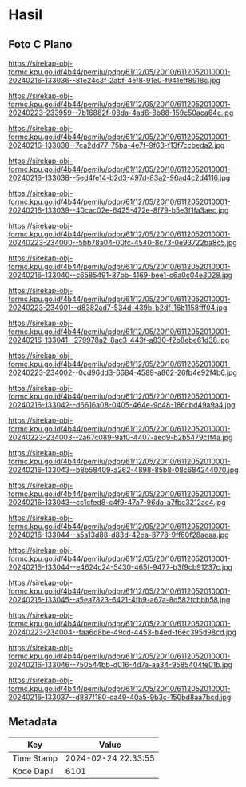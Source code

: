 # Hasil

## Foto C Plano

https://sirekap-obj-formc.kpu.go.id/4b44/pemilu/pdpr/61/12/05/20/10/6112052010001-20240216-133036--81e24c3f-2abf-4ef8-91e0-f941eff8918c.jpg

https://sirekap-obj-formc.kpu.go.id/4b44/pemilu/pdpr/61/12/05/20/10/6112052010001-20240223-233959--7b16882f-08da-4ad6-8b88-159c50aca64c.jpg

https://sirekap-obj-formc.kpu.go.id/4b44/pemilu/pdpr/61/12/05/20/10/6112052010001-20240216-133038--7ca2dd77-75ba-4e7f-9f63-f13f7ccbeda2.jpg

https://sirekap-obj-formc.kpu.go.id/4b44/pemilu/pdpr/61/12/05/20/10/6112052010001-20240216-133038--5ed4fe14-b2d3-497d-83a2-96ad4c2d4116.jpg

https://sirekap-obj-formc.kpu.go.id/4b44/pemilu/pdpr/61/12/05/20/10/6112052010001-20240216-133039--40cac02e-6425-472e-8f79-b5e3f1fa3aec.jpg

https://sirekap-obj-formc.kpu.go.id/4b44/pemilu/pdpr/61/12/05/20/10/6112052010001-20240223-234000--5bb78a04-00fc-4540-8c73-0e93722ba8c5.jpg

https://sirekap-obj-formc.kpu.go.id/4b44/pemilu/pdpr/61/12/05/20/10/6112052010001-20240216-133040--c6585491-87bb-4169-bee1-c6a0c04e3028.jpg

https://sirekap-obj-formc.kpu.go.id/4b44/pemilu/pdpr/61/12/05/20/10/6112052010001-20240223-234001--d8382ad7-534d-439b-b2df-16b1158fff04.jpg

https://sirekap-obj-formc.kpu.go.id/4b44/pemilu/pdpr/61/12/05/20/10/6112052010001-20240216-133041--279978a2-8ac3-443f-a830-f2b8ebe61d38.jpg

https://sirekap-obj-formc.kpu.go.id/4b44/pemilu/pdpr/61/12/05/20/10/6112052010001-20240223-234002--0cd96dd3-6684-4589-a862-26fb4e92f4b6.jpg

https://sirekap-obj-formc.kpu.go.id/4b44/pemilu/pdpr/61/12/05/20/10/6112052010001-20240216-133042--d6616a08-0405-464e-9c48-186cbd49a9a4.jpg

https://sirekap-obj-formc.kpu.go.id/4b44/pemilu/pdpr/61/12/05/20/10/6112052010001-20240223-234003--2a67c089-9af0-4407-aed9-b2b5479c1f4a.jpg

https://sirekap-obj-formc.kpu.go.id/4b44/pemilu/pdpr/61/12/05/20/10/6112052010001-20240216-133043--b8b58409-a262-4898-85b8-08c684244070.jpg

https://sirekap-obj-formc.kpu.go.id/4b44/pemilu/pdpr/61/12/05/20/10/6112052010001-20240216-133043--cc1cfed8-c4f9-47a7-96da-a7fbc3212ac4.jpg

https://sirekap-obj-formc.kpu.go.id/4b44/pemilu/pdpr/61/12/05/20/10/6112052010001-20240216-133044--a5a13d88-d83d-42ea-8778-9ff60f28aeaa.jpg

https://sirekap-obj-formc.kpu.go.id/4b44/pemilu/pdpr/61/12/05/20/10/6112052010001-20240216-133044--e4624c24-5430-465f-9477-b3f9cb91237c.jpg

https://sirekap-obj-formc.kpu.go.id/4b44/pemilu/pdpr/61/12/05/20/10/6112052010001-20240216-133045--a5ea7823-6421-4fb9-a67a-8d582fcbbb58.jpg

https://sirekap-obj-formc.kpu.go.id/4b44/pemilu/pdpr/61/12/05/20/10/6112052010001-20240223-234004--faa6d8be-49cd-4453-b4ed-f6ec395d98cd.jpg

https://sirekap-obj-formc.kpu.go.id/4b44/pemilu/pdpr/61/12/05/20/10/6112052010001-20240216-133046--750544bb-d016-4d7a-aa34-9585404fe01b.jpg

https://sirekap-obj-formc.kpu.go.id/4b44/pemilu/pdpr/61/12/05/20/10/6112052010001-20240216-133037--d887f180-ca49-40a5-9b3c-150bd8aa7bcd.jpg


## Metadata

| Key        | Value               |
| ---------- | ------------------- |
| Time Stamp | 2024-02-24 22:33:55 |
| Kode Dapil | 6101                |



